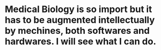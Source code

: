 # Medical Biology is so import but it has to be augmented intellectually by mechines, both softwares and hardwares. I will see what I can do.
